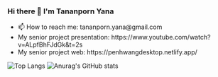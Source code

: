 <h3>Hi there 👋 I'm Tananporn Yana </h3>
<ul>
  <li>📫 How to reach me: tananporn.yana@gmail.com</li>
  <li>My senior project presentation: https://www.youtube.com/watch?v=ALpfBhFJdGk&t=2s</li>
  <li>My senior project web: https://penhwangdesktop.netlify.app/</li>
</ul>

![Top Langs](https://github-readme-stats.vercel.app/api/top-langs/?username=Tiewly&layout=compact&langs_count=20&custom_title=Used-Languages)
![Anurag's GitHub stats](https://github-readme-stats.vercel.app/api?username=Tiewly&show_icons=true&theme=dracula)
